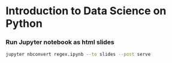 # Introduction to Data Science on Python

### Run Jupyter notebook as html slides

```sh
jupyter nbconvert regex.ipynb --to slides --post serve
```
